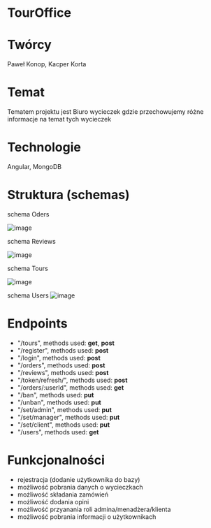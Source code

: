 # TourOffice

# Twórcy
Paweł Konop, Kacper Korta
# Temat
Tematem projektu jest Biuro wycieczek gdzie przechowujemy różne informacje na temat tych wycieczek

# Technologie

Angular, MongoDB


# Struktura (schemas)

schema Oders

![image](https://github.com/kkorta/TourOffice/assets/101141624/c104a79a-70f5-4e0b-834f-0a5d86ec26d6)

schema Reviews

![image](https://github.com/kkorta/TourOffice/assets/101141624/15cb4070-2707-4d3e-9cc3-41fb3964d0e9)

schema Tours

![image](https://github.com/kkorta/TourOffice/assets/101141624/3bf19dcc-41d2-4655-a5ad-c32c8d702857)

schema Users
![image](https://github.com/kkorta/TourOffice/assets/101141624/a470f5d8-2535-48e8-8459-49af2c54152c)


# Endpoints
- "/tours", methods used: **get**, **post**
- "/register", methods used: **post**
- "/login", methods used: **post**
- "/orders", methods used: **post**
- "/reviews", methods used: **post**
- "/token/refresh/", methods used: **post**
- "/orders/:userId", methods used: **get**
- "/ban", methods used: **put**
- "/unban", methods used: **put**
- "/set/admin", methods used: **put**
- "/set/manager", methods used: **put**
- "/set/client", methods used: **put**
- "/users", methods used: **get**

# Funkcjonalności
- rejestracja (dodanie użytkownika do bazy)
- możliwość pobrania danych o wycieczkach
- możliwość składania zamówień
- możliwość dodania opini
- możliwość przyanania roli admina/menadżera/klienta
- możliwość pobrania informacji o użytkownikach


